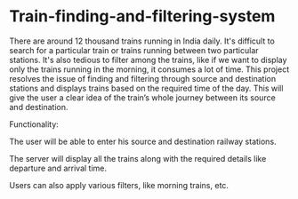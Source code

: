 # Train-finding-and-filtering-system
There are around 12 thousand trains running in India daily. It's difficult to search for a particular train or trains running between two particular stations.
It's also tedious to filter among the trains, like if we want to display only the trains running in the morning, it consumes a lot of time.
This project resolves the issue of finding and filtering through source and destination stations and displays trains based on the required time of the day.
This will give the user a clear idea of the train’s whole journey between its source and destination.

Functionality:

The user will be able to enter his source and destination railway stations.

The server will display all the trains along with the required details like departure and arrival time.

Users can also apply various filters, like morning trains, etc.
